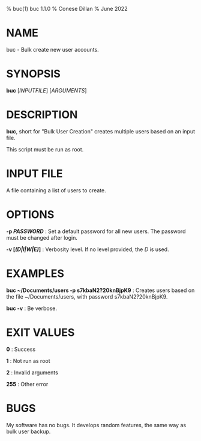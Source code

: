 % buc(1) buc 1.1.0
% Conese Dillan
% June 2022

# NAME

buc - Bulk create new user accounts.

# SYNOPSIS

**buc** [*INPUTFILE*] [*ARGUMENTS*]

# DESCRIPTION

**buc**, short for "Bulk User Creation" creates multiple users based on an input file.

This script must be run as root.

# INPUT FILE

A file containing a list of users to create.

# OPTIONS

**-p *PASSWORD***
: Set a default password for all new users. The password must be changed after login.

**-v [*(D|I|W|E)*]**
: Verbosity level. If no level provided, the *D* is used.

# EXAMPLES

**buc ~/Documents/users -p s7kbaN2?20knBjpK9**
: Creates users based on the file ~/Documents/users, with password s7kbaN2?20knBjpK9.

**buc -v**
: Be verbose.

# EXIT VALUES

**0**
: Success

**1**
: Not run as root

**2**
: Invalid arguments

**255**
: Other error

# BUGS

My software has no bugs. It develops random features, the same way as bulk user backup.
